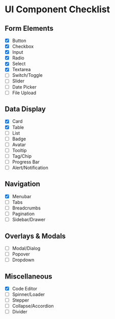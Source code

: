 # UI Component Checklist

## Form Elements
- [x] Button
- [x] Checkbox
- [x] Input
- [x] Radio
- [x] Select
- [x] Textarea
- [ ] Switch/Toggle
- [ ] Slider
- [ ] Date Picker
- [ ] File Upload

## Data Display
- [x] Card
- [x] Table
- [ ] List
- [ ] Badge
- [ ] Avatar
- [ ] Tooltip
- [ ] Tag/Chip
- [ ] Progress Bar
- [ ] Alert/Notification

## Navigation
- [x] Menubar
- [ ] Tabs
- [ ] Breadcrumbs
- [ ] Pagination
- [ ] Sidebar/Drawer

## Overlays & Modals
- [ ] Modal/Dialog
- [ ] Popover
- [ ] Dropdown

## Miscellaneous
- [x] Code Editor
- [ ] Spinner/Loader
- [ ] Stepper
- [ ] Collapse/Accordion
- [ ] Divider
